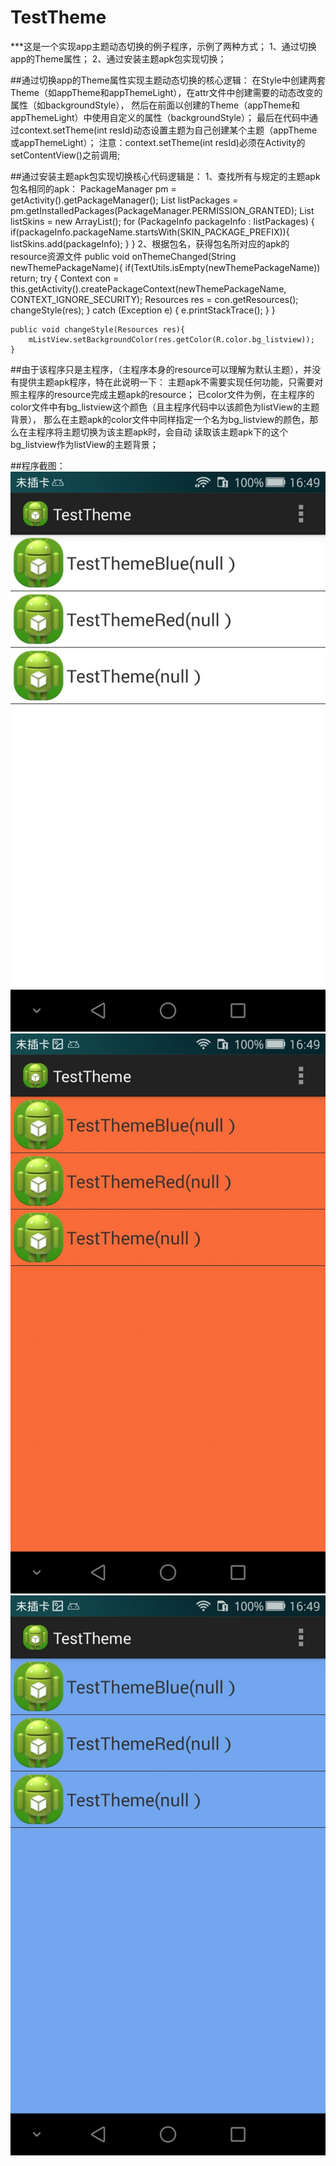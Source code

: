 # TestTheme
***这是一个实现app主题动态切换的例子程序，示例了两种方式；
	1、通过切换app的Theme属性；
	2、通过安装主题apk包实现切换；
	
##通过切换app的Theme属性实现主题动态切换的核心逻辑：
	在Style中创建两套Theme（如appTheme和appThemeLight），在attr文件中创建需要的动态改变的属性（如backgroundStyle），
	然后在前面以创建的Theme（appTheme和appThemeLight）中使用自定义的属性（backgroundStyle）；
	最后在代码中通过context.setTheme(int resId)动态设置主题为自己创建某个主题（appTheme或appThemeLight）；
	注意：context.setTheme(int resId)必须在Activity的setContentView()之前调用;
	
##通过安装主题apk包实现切换核心代码逻辑是：
	1、查找所有与规定的主题apk包名相同的apk：
	PackageManager pm = getActivity().getPackageManager();
				List<PackageInfo> listPackages = pm.getInstalledPackages(PackageManager.PERMISSION_GRANTED);
				List<PackageInfo> listSkins = new ArrayList<PackageInfo>();
				for (PackageInfo packageInfo : listPackages) {
					if(packageInfo.packageName.startsWith(SKIN_PACKAGE_PREFIX)){
						listSkins.add(packageInfo);
					}
				}
	2、根据包名，获得包名所对应的apk的resource资源文件
	public void onThemeChanged(String newThemePackageName){
			if(TextUtils.isEmpty(newThemePackageName)) return;
			try {
				Context con = this.getActivity().createPackageContext(newThemePackageName, CONTEXT_IGNORE_SECURITY);
				Resources res = con.getResources();
				changeStyle(res);
			} catch (Exception e) {
				e.printStackTrace();
			}
		}
		
	public void changeStyle(Resources res){
		mListView.setBackgroundColor(res.getColor(R.color.bg_listview));
	}
	
##由于该程序只是主程序，（主程序本身的resource可以理解为默认主题），并没有提供主题apk程序，特在此说明一下：
	主题apk不需要实现任何功能，只需要对照主程序的resource完成主题apk的resource；
	已color文件为例，在主程序的color文件中有bg_listview这个颜色（且主程序代码中以该颜色为listView的主题背景），
	那么在主题apk的color文件中同样指定一个名为bg_listview的颜色，那么在主程序将主题切换为该主题apk时，会自动
	读取该主题apk下的这个bg_listview作为listView的主题背景；
	
	
##程序截图：
![image1](https://github.com/ZhangSir/TestTheme/blob/master/Screenshot_2015-11-25-16-49-35.jpeg)
![image2](https://github.com/ZhangSir/TestTheme/blob/master/Screenshot_2015-11-25-16-49-44.jpeg)
![image3](https://github.com/ZhangSir/TestTheme/blob/master/Screenshot_2015-11-25-16-49-54.jpeg)